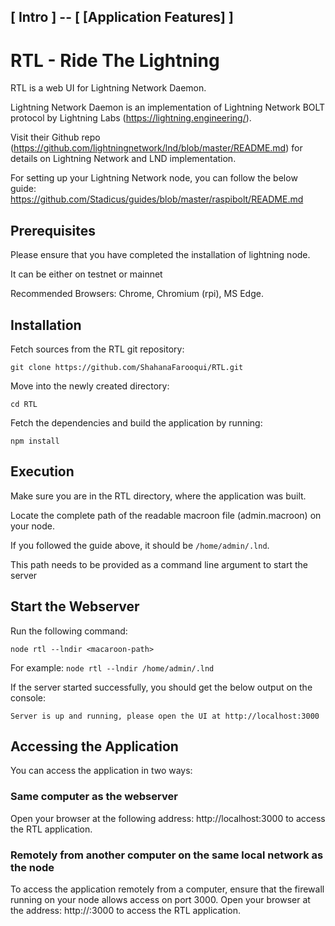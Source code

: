 [ **Intro** ] -- [ [Application Features] ]
-----
# RTL - Ride The Lightning

RTL is a web UI for Lightning Network Daemon.

Lightning Network Daemon is an implementation of Lightning Network BOLT protocol by Lightning Labs (https://lightning.engineering/).

Visit their Github repo (https://github.com/lightningnetwork/lnd/blob/master/README.md) for details on Lightning Network and LND implementation.

For setting up your Lightning Network node, you can follow the below guide:
https://github.com/Stadicus/guides/blob/master/raspibolt/README.md

## Prerequisites
Please ensure that you have completed the installation of lightning node.

It can be either on testnet or mainnet

Recommended Browsers: Chrome, Chromium (rpi), MS Edge.

## Installation

Fetch sources from the RTL git repository:

`git clone https://github.com/ShahanaFarooqui/RTL.git`

Move into the newly created directory:

`cd RTL`

Fetch the dependencies and build the application by running:

`npm install`

## Execution
Make sure you are in the RTL directory, where the application was built.

Locate the complete path of the readable macroon file (admin.macroon) on your node.

If you followed the guide above, it should be `/home/admin/.lnd`.

This path needs to be provided as a command line argument to start the server

## Start the Webserver
Run the following command:

`node rtl --lndir <macaroon-path>` 

For example:
`node rtl --lndir /home/admin/.lnd`

If the server started successfully, you should get the below output on the console:

`Server is up and running, please open the UI at http://localhost:3000`

## Accessing the Application

You can access the application in two ways:
### Same computer as the webserver
Open your browser at the following address: http://localhost:3000 to access the RTL application.

### Remotely from another computer on the same local network as the node
To access the application remotely from a computer, ensure that the firewall running on your node allows access on port 3000.
Open your browser at the address: http://<IP address of your node>:3000 to access the RTL application.
